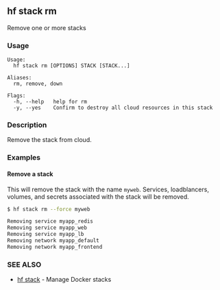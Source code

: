 ## hf stack rm

Remove one or more stacks

<!-- usage -->

### Usage

```
Usage:
  hf stack rm [OPTIONS] STACK [STACK...]

Aliases:
  rm, remove, down

Flags:
  -h, --help   help for rm
  -y, --yes    Confirm to destroy all cloud resources in this stack

```
<!-- description and examples -->


### Description

Remove the stack from cloud.

### Examples

#### Remove a stack

This will remove the stack with the name `myweb`. Services, loadblancers, volumes, and secrets associated with the stack will be removed.

```bash
$ hf stack rm --force myweb

Removing service myapp_redis
Removing service myapp_web
Removing service myapp_lb
Removing network myapp_default
Removing network myapp_frontend
```


<!-- see also -->

### SEE ALSO

* [hf stack](hf_stack.md)	 - Manage Docker stacks

